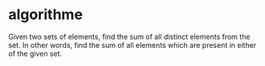 # algorithme
Given two sets of elements, find the sum of all distinct elements from the set. In other words, find the sum of all elements which are present in either of the given set.
